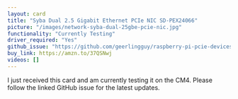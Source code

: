 ```yaml
---
layout: card
title: "Syba Dual 2.5 Gigabit Ethernet PCIe NIC SD-PEX24066"
picture: "/images/network-syba-dual-25gbe-pcie-nic.jpg"
functionality: "Currently Testing"
driver_required: "Yes"
github_issue: "https://github.com/geerlingguy/raspberry-pi-pcie-devices/issues/46"
buy_link: https://amzn.to/37QSNwj
videos: []
---
```

I just received this card and am currently testing it on the CM4. Please follow the linked GitHub issue for the latest updates.
